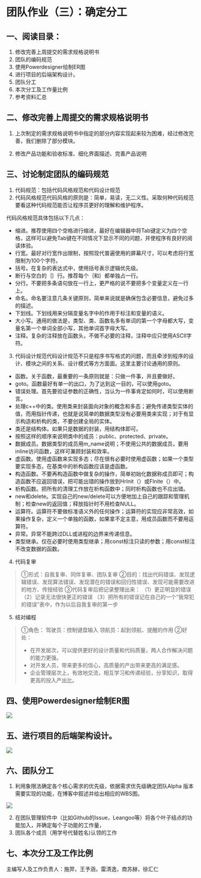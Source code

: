 # 团队作业（三）：确定分工

## **一、阅读目录：**

1. 修改完善上周提交的需求规格说明书
2. 团队的编码规范
3. 使用Powerdesigner绘制ER图
4. 进行项目的后端架构设计。
5. 团队分工
6. 本次分工及工作量比例
7. 参考资料汇总

## **二、修改完善上周提交的需求规格说明书**

1. 上次制定的需求规格说明书中指定的部分内容实现起来较为困难，经过修改完善，我们删除了部分模块。 

2. 修改产品功能和验收标准、细化界面描述、完善产品说明

## **三、讨论制定团队的编码规范**

1. 代码规范：包括代码风格规范和代码设计规范
2. 代码风格规范代码风格的原则是：简单，易读，无二义性。采取何种代码规范要看这种代码规范能否让程序员更好的理解和维护程序。

代码风格规范具体包括以下几点：

- 缩进。推荐使用四个空格进行缩进，最好在编辑器中将Tab键定义为四个空格，这样可以避免Tab键在不同情况下显示不同的问题，并使程序有良好的阅读体验。
- 行宽。最好对行宽作出限制，按照现代普遍使用的屏幕尺寸，可以考虑将行宽限制为100个字符。
- 括号。在复杂的表达式中，使用括号表示逻辑优先级。
- 断行与空白的｛｝行。推荐每个｛和｝都单独占一行。
- 分行。不要把多条语句放在一行上，更严格的说不要把多个变量定义在一行上。
- 命名。命名要注意几条关键原则，简单来说就是确保包含必要信息，避免过多的描述。
- 下划线。下划线用来分隔变量名字中的作用于标注和变量的语义。
- 大小写。通用的做法是，类型、类、函数名多有单词的第一个字母都大写，变量名第一个单词全部小写，其他单词首字母大写。
- 注释。复杂的注释放在函数头，不做不必要的注释，注释中应只使用ASCII字符。

3. 代码设计规范代码设计规范不只是程序书写格式的问题，而且牵涉到程序的设计、模块之间的关系、设计模式等方方面面。这里主要讨论通用的原则。

- 函数。关于函数，最重要的一条原则就是：只做一件事，并且要做好。
- goto。函数最好有单一的出口，为了达到这一目的，可以使用goto。
- 错误处理。首先要验证参数的正确性，当认为一件事肯定如何时，可以使用断言。
- 处理c++中的类。使用类来封装面向对象的概念和多态；避免传递类型实体的值，而用指针传递，也就是说简单的数据类型没有必要用类来实现；对于有显示构造和析构的类，不要创建全局的实体。
- 类还是结构体。如果只是数据的封装，用结构体即可。
- 按照这样的顺序来说明类中的成员：public、protected、private。
- 数据成员。数据类型的成员用m_name说明；不使用公共的数据成员，要用inline访问函数，这样可兼顾封装和效率。
- 虚函数。使用虚函数来实现多态；尽在很有必要时使用虚函数；如果一个类型要实现多态，在基类中的析构函数应该是虚函数。
- 构造函数。不要再构造函数中做复杂的操作，简单初始化数据称成员即可；构造函数不应返回错误，把可能出错的操作放到HrInit（）或FInite（）中。
- 析构函数。把所有的清理工作放在析构函数中；同时析构函数也不应出错。
- new和delete。实现自己的new/delete可以方便地加上自己的跟踪和管理机制；检查new的返回值；释放指针时不用检查NULL。
- 运算符。运算符不要做标准语义外的任何操作；运算符的实现应非常高效，如果操作复杂，定义一个单独的函数，如果拿不定主意，用成员函数而不要用运算符。
- 异常。异常不能跨过DLL或进程的边界来传递信息。
- 类型继承。仅在必要时使用类型继承；用const标注只读的参数；用const标注不改变数据的函数。

4. 代码复审

  > ①形式：自我复审、同伴复审、团队复审
  > ②目的：找出代码错误、发现逻辑错误、发现算法错误、发现潜在的错误和回归性错误、发现可能需要改进的地方、传授经验
  > ③代码复审后把记录整理出来：
  > （1）更正明显的错误
  > （2）记录无法很快更正的错误
  > （3）把所有的错误记在自己的一个“我常犯的错误”表中，作为以后自我复审的第一步

5. 结对编程

  > ①角色：
  > 驾驶员：控制键盘输入
  > 领航员：起到领航、提醒的作用
  > ②好处：
  >
  > - 在开发层次，可以提供更好的设计质量和代码质量，两人合作解决问题的能力更强。
  > - 对开发人员，带来更多的信心，高质量的产出带来更高的满足感。
  > - 企业管理层次上，有效地交流，相互学习和传递经验，分享知识，取得更高的投入产出比。

## **四、使用Powerdesigner绘制ER图**

![](E:\学习\娄佳鹏\团队作业\ER图.png)

## **五、进行项目的后端架构设计。**

![](E:\学习\娄佳鹏\团队作业\后端架构设计.png)

## **六、团队分工**

1. 利用象限法确定各个核心需求的优先级，依据需求优先级确定团队Alpha 版本需要实现的功能，在博客中叙述并给出相应的WBS图。

![](E:\学习\娄佳鹏\团队作业\分工1.png)

2. 在团队管理软件中（比如Github的Issue，Leangoo等）将各个叶子结点的功能加入，并确定每个子功能的工作量，
3. 团队各个成员（用学号代替姓名)认领的工作

## **七、本次分工及工作比例**

主编写人及工作负责人：施羿，王予涵，雷清逸，商苏赫，徐汇仁
